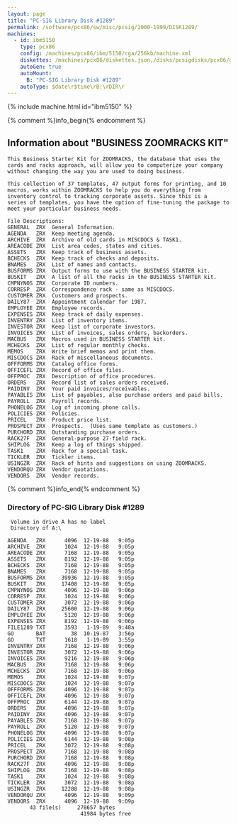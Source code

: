 ```yaml
---
layout: page
title: "PC-SIG Library Disk #1289"
permalink: /software/pcx86/sw/misc/pcsig/1000-1999/DISK1289/
machines:
  - id: ibm5150
    type: pcx86
    config: /machines/pcx86/ibm/5150/cga/256kb/machine.xml
    diskettes: /machines/pcx86/diskettes.json,/disks/pcsigdisks/pcx86/diskettes.json
    autoGen: true
    autoMount:
      B: "PC-SIG Library Disk #1289"
    autoType: $date\r$time\rB:\rDIR\r
---
```


{% include machine.html id="ibm5150" %}

{% comment %}info_begin{% endcomment %}

## Information about "BUSINESS ZOOMRACKS KIT"

    This Business Starter Kit for ZOOMRACKS, the database that uses the
    cards and racks approach, will allow you to computerize your company
    without changing the way you are used to doing business.
    
    This collection of 37 templates, 47 output forms for printing, and 10
    macros, works within ZOOMRACKS to help you do everything from
    inventory control to tracking corporate assets. Since this is a
    series of templates, you have the option of fine-tuning the package to
    meet your particular business needs.
    
    File Descriptions:
    GENERAL  ZRX  General Information.
    AGENDA   ZRX  Keep meeting agenda.
    ARCHIVE  ZRX  Archive of old cards in MISCDOCS & TASK1.
    AREACODE ZRX  List area codes, states and cities.
    ASSETS   ZRX  Keep track of business assets.
    BCHECKS  ZRX  Keep track of checks and deposits.
    BNAMES   ZRX  List of names and contacts.
    BUSFORMS ZRX  Output forms to use with the BUSINESS STARTER kit.
    BUSKIT   ZRX  A list of all the racks in the BUSINESS STARTER kit.
    CMPNYNOS ZRX  Corporate ID numbers.
    CORRESP  ZRX  Correspondence rack - same as MISCDOCS.
    CUSTOMER ZRX  Customers and prospects.
    DAILY87  ZRX  Appointment calendar for 1987.
    EMPLOYEE ZRX  Employee records.
    EXPENSES ZRX  Keep track of daily expenses.
    INVENTRY ZRX  List of inventory items.
    INVESTOR ZRX  Keep list of corporate investors.
    INVOICES ZRX  List of invoices, sales orders, backorders.
    MACBUS   ZRX  Macros used in BUSINESS STARTER kit.
    MCHECKS  ZRX  List of regular monthly checks.
    MEMOS    ZRX  Write brief memos and print them.
    MISCDOCS ZRX  Rack of miscellaneous documents.
    OFFFORMS ZRX  Catalog office forms.
    OFFICEFL ZRX  Record of office files.
    OFFPROC  ZRX  Description of office procedures.
    ORDERS   ZRX  Record list of sales orders received.
    PAIDINV  ZRX  Your paid invoices/receivables.
    PAYABLES ZRX  List of payables, also purchase orders and paid bills.
    PAYROLL  ZRX  Payroll records.
    PHONELOG ZRX  Log of incoming phone calls.
    POLICIES ZRX  Policies.
    PRICEL   ZRX  Product price list.
    PROSPECT ZRX  Prospects.  (Uses same template as customers.)
    PURCHORD ZRX  Outstanding purchase orders.
    RACK27F  ZRX  General-purpose 27-field rack.
    SHIPLOG  ZRX  Keep a log of things shipped.
    TASK1    ZRX  Rack for a special task.
    TICKLER  ZRX  Tickler items.
    USINGZR  ZRX  Rack of hints and suggestions on using ZOOMRACKS.
    VENDORQU ZRX  Vendor quotations.
    VENDORS  ZRX  Vendor records.
{% comment %}info_end{% endcomment %}


### Directory of PC-SIG Library Disk #1289

     Volume in drive A has no label
     Directory of A:\

    AGENDA   ZRX      4096  12-19-88   9:05p
    ARCHIVE  ZRX      1024  12-19-88   9:05p
    AREACODE ZRX      7168  12-19-88   9:05p
    ASSETS   ZRX      8192  12-19-88   9:05p
    BCHECKS  ZRX      7168  12-19-88   9:05p
    BNAMES   ZRX      7168  12-19-88   9:05p
    BUSFORMS ZRX     39936  12-19-88   9:05p
    BUSKIT   ZRX     17408  12-19-88   9:05p
    CMPNYNOS ZRX      4096  12-19-88   9:06p
    CORRESP  ZRX      1024  12-19-88   9:06p
    CUSTOMER ZRX      3072  12-19-88   9:06p
    DAILY87  ZRX     25600  12-19-88   9:06p
    EMPLOYEE ZRX      5120  12-19-88   9:06p
    EXPENSES ZRX      8192  12-19-88   9:06p
    FILE1289 TXT      3593   1-19-89   9:48a
    GO       BAT        38  10-19-87   3:56p
    GO       TXT      1618   1-19-89   3:55p
    INVENTRY ZRX      7168  12-19-88   9:06p
    INVESTOR ZRX      3072  12-19-88   9:06p
    INVOICES ZRX      9216  12-19-88   9:06p
    MACBUS   ZRX      7168  12-19-88   9:06p
    MCHECKS  ZRX      7168  12-19-88   9:06p
    MEMOS    ZRX      1024  12-19-88   9:07p
    MISCDOCS ZRX      1024  12-19-88   9:07p
    OFFFORMS ZRX      4096  12-19-88   9:07p
    OFFICEFL ZRX      4096  12-19-88   9:07p
    OFFPROC  ZRX      6144  12-19-88   9:07p
    ORDERS   ZRX      4096  12-19-88   9:07p
    PAIDINV  ZRX      4096  12-19-88   9:07p
    PAYABLES ZRX      7168  12-19-88   9:07p
    PAYROLL  ZRX      5120  12-19-88   9:07p
    PHONELOG ZRX      4096  12-19-88   9:07p
    POLICIES ZRX      6144  12-19-88   9:08p
    PRICEL   ZRX      3072  12-19-88   9:08p
    PROSPECT ZRX      7168  12-19-88   9:08p
    PURCHORD ZRX      7168  12-19-88   9:08p
    RACK27F  ZRX      4096  12-19-88   9:08p
    SHIPLOG  ZRX      7168  12-19-88   9:08p
    TASK1    ZRX      1024  12-19-88   9:08p
    TICKLER  ZRX      3072  12-19-88   9:08p
    USINGZR  ZRX     12288  12-19-88   9:08p
    VENDORQU ZRX      4096  12-19-88   9:09p
    VENDORS  ZRX      4096  12-19-88   9:09p
           43 file(s)     278657 bytes
                           41984 bytes free
